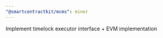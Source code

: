 ```yaml
---
"@smartcontractkit/mcms": minor
---
```


Implement timelock executor interface + EVM implementation
